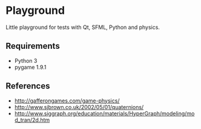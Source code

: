 # Playground

Little playground for tests with Qt, SFML, Python and physics.

## Requirements

- Python 3
- pygame 1.9.1

## References

- http://gafferongames.com/game-physics/
- http://www.sjbrown.co.uk/2002/05/01/quaternions/
- http://www.siggraph.org/education/materials/HyperGraph/modeling/mod_tran/2d.htm
